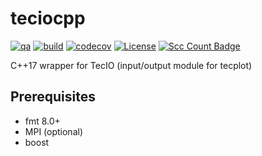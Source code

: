 # teciocpp

[![qa](https://github.com/andrsd/teciocpp/actions/workflows/qa.yaml/badge.svg)](https://github.com/andrsd/teciocpp/actions/workflows/qa.yaml)
[![build](https://github.com/andrsd/teciocpp/actions/workflows/build.yaml/badge.svg)](https://github.com/andrsd/teciocpp/actions/workflows/build.yaml)
[![codecov](https://codecov.io/gh/andrsd/teciocpp/branch/main/graph/badge.svg?token=7KL45W9Z4G)](https://codecov.io/gh/andrsd/teciocpp)
[![License](http://img.shields.io/:license-mit-blue.svg)](https://andrsd.mit-license.org/)
[![Scc Count Badge](https://sloc.xyz/github/andrsd/teciocpp/)](https://github.com/andrsd/teciocpp/)

C++17 wrapper for TecIO (input/output module for tecplot)

## Prerequisites

- fmt 8.0+
- MPI (optional)
- boost
